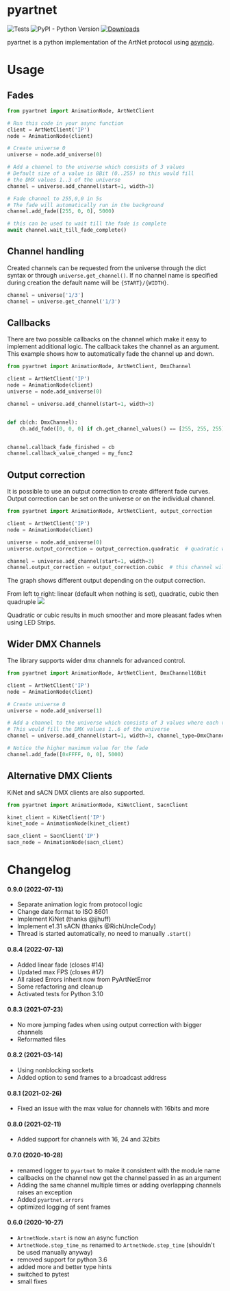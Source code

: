 # pyartnet
![Tests](https://github.com/spacemanspiff2007/PyArtNet/workflows/Tests/badge.svg)
![PyPI - Python Version](https://img.shields.io/pypi/pyversions/pyartnet)
[![Downloads](https://pepy.tech/badge/pyartnet/month)](https://pepy.tech/project/pyartnet/month)


pyartnet is a python implementation of the ArtNet protocol using [asyncio](https://docs.python.org/3/library/asyncio.html).

# Usage

## Fades

````python
from pyartnet import AnimationNode, ArtNetClient

# Run this code in your async function
client = ArtNetClient('IP')
node = AnimationNode(client)

# Create universe 0
universe = node.add_universe(0)

# Add a channel to the universe which consists of 3 values
# Default size of a value is 8Bit (0..255) so this would fill
# the DMX values 1..3 of the universe
channel = universe.add_channel(start=1, width=3)

# Fade channel to 255,0,0 in 5s
# The fade will automatically run in the background
channel.add_fade([255, 0, 0], 5000)

# this can be used to wait till the fade is complete
await channel.wait_till_fade_complete()
````

## Channel handling
Created channels can be requested from the universe through the dict syntax or through ``universe.get_channel()``.
If no channel name is specified during creation the default name will be ``{START}/{WIDTH}``.

````python
channel = universe['1/3']
channel = universe.get_channel('1/3')
````

## Callbacks
There are two possible callbacks on the channel which make it easy to implement additional logic.
The callback takes the channel as an argument.
This example shows how to automatically fade the channel up and down.

````python
from pyartnet import AnimationNode, ArtNetClient, DmxChannel

client = ArtNetClient('IP')
node = AnimationNode(client)
universe = node.add_universe(0)

channel = universe.add_channel(start=1, width=3)


def cb(ch: DmxChannel):
    ch.add_fade([0, 0, 0] if ch.get_channel_values() == [255, 255, 255] else [255, 255, 255], 1000)


channel.callback_fade_finished = cb
channel.callback_value_changed = my_func2
````


## Output correction
It is possible to use an output correction to create different fade curves.
Output correction can be set on the universe or on the individual channel.

````python
from pyartnet import AnimationNode, ArtNetClient, output_correction

client = ArtNetClient('IP')
node = AnimationNode(client)

universe = node.add_universe(0)
universe.output_correction = output_correction.quadratic  # quadratic will be used for all channels

channel = universe.add_channel(start=1, width=3)
channel.output_correction = output_correction.cubic  # this channel will use cubic
````

The graph shows different output depending on the output correction.

From left to right:
linear (default when nothing is set), quadratic, cubic then quadruple
<img src='https://github.com/spacemanspiff2007/pyartnet/blob/master/curves.svg'>

Quadratic or cubic results in much smoother and more pleasant fades when using LED Strips.

## Wider DMX Channels
The library supports wider dmx channels for advanced control.

````python
from pyartnet import AnimationNode, ArtNetClient, DmxChannel16Bit

client = ArtNetClient('IP')
node = AnimationNode(client)

# Create universe 0
universe = node.add_universe(1)

# Add a channel to the universe which consists of 3 values where each value is 16Bits
# This would fill the DMX values 1..6 of the universe
channel = universe.add_channel(start=1, width=3, channel_type=DmxChannel16Bit)

# Notice the higher maximum value for the fade
channel.add_fade([0xFFFF, 0, 0], 5000)
````

## Alternative DMX Clients

KiNet and sACN DMX clients are also supported.

````python
from pyartnet import AnimationNode, KiNetClient, SacnClient

kinet_client = KiNetClient('IP')
kinet_node = AnimationNode(kinet_client)

sacn_client = SacnClient('IP')
sacn_node = AnimationNode(sacn_client)
````


# Changelog

#### 0.9.0 (2022-07-13)
- Separate animation logic from protocol logic
- Change date format to ISO 8601
- Implement KiNet (thanks @jjhuff)
- Implement e1.31 sACN (thanks @RichUncleCody)
- Thread is started automatically, no need to manually `.start()`


#### 0.8.4 (2022-07-13)
- Added linear fade (closes #14)
- Updated max FPS (closes #17)
- All raised Errors inherit now from PyArtNetError
- Some refactoring and cleanup
- Activated tests for Python 3.10

#### 0.8.3 (2021-07-23)
- No more jumping fades when using output correction with bigger channels
- Reformatted files

#### 0.8.2 (2021-03-14)
- Using nonblocking sockets
- Added option to send frames to a broadcast address

#### 0.8.1 (2021-02-26)
- Fixed an issue with the max value for channels with 16bits and more

#### 0.8.0 (2021-02-11)
- Added support for channels with 16, 24 and 32bits


#### 0.7.0 (2020-10-28)
- renamed logger to ``pyartnet`` to make it consistent with the module name
- callbacks on the channel now get the channel passed in as an argument
- Adding the same channel multiple times or adding overlapping channels raises an exception
- Added ``pyartnet.errors``
- optimized logging of sent frames



#### 0.6.0 (2020-10-27)
- ``ArtnetNode.start`` is now an async function
- ``ArtnetNode.step_time_ms`` renamed to ``ArtnetNode.step_time`` (shouldn't be used manually anyway)
- removed support for python 3.6
- added more and better type hints
- switched to pytest
- small fixes
